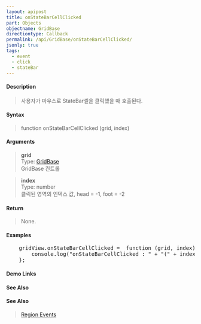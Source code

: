 ```yaml
---
layout: apipost
title: onStateBarCellClicked
part: Objects
objectname: GridBase
directiontype: Callback
permalink: /api/GridBase/onStateBarCellClicked/
jsonly: true
tags:
  - event
  - click
  - stateBar
---
```



#### Description

> 사용자가 마우스로 StateBar셀을 클릭했을 때 호출된다.  

#### Syntax

> function onStateBarCellClicked (grid, index)  

#### Arguments

> **grid**  
> Type: [GridBase](/api/GridBase/)  
> GridBase 컨트롤  

> **index**  
> Type: number  
> 클릭된 영역의 인덱스 값, head = -1, foot = -2

#### Return

> None.  

#### Examples 

<pre class="prettyprint">
    gridView.onStateBarCellClicked =  function (grid, index) {
        console.log("onStateBarCellClicked : " + "(" + index + ")")
    };
</pre>

#### Demo Links
#### See Also

#### See Also
> [Region Events](http://demo.realgrid.com/Demo/RegionEvents)